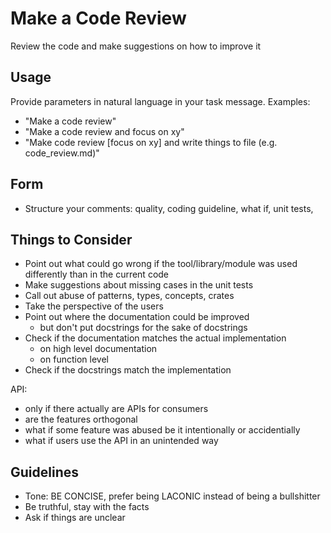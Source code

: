 # Make a Code Review

Review the code and make suggestions on how to improve it

## Usage
Provide parameters in natural language in your task message. Examples:
- "Make a code review"
- "Make a code review and focus on xy"
- "Make code review [focus on xy] and write things to file (e.g. code_review.md)"

## Form
- Structure your comments: quality, coding guideline, what if, unit tests,

## Things to Consider
- Point out what could go wrong if the tool/library/module was used differently than in the current code
- Make suggestions about missing cases in the unit tests
- Call out abuse of patterns, types, concepts, crates
- Take the perspective of the users
- Point out where the documentation could be improved
  - but don't put docstrings for the sake of docstrings
- Check if the documentation matches the actual implementation
  - on high level documentation
  - on function level
- Check if the docstrings match the implementation

API:
- only if there actually are APIs for consumers
- are the features orthogonal
- what if some feature was abused be it intentionally or accidentially
- what if users use the API in an unintended way


## Guidelines
- Tone: BE CONCISE, prefer being LACONIC instead of being a bullshitter
- Be truthful, stay with the facts
- Ask if things are unclear
